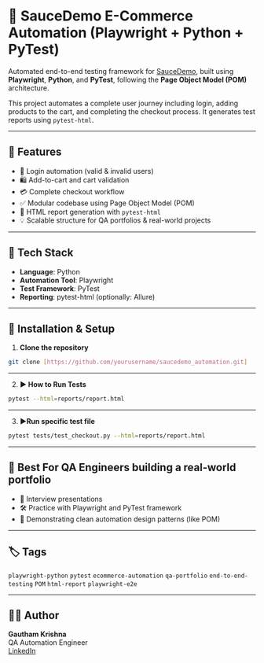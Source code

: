 # 🧪 SauceDemo E-Commerce Automation (Playwright + Python + PyTest)

Automated end-to-end testing framework for [SauceDemo](https://www.saucedemo.com/), built using **Playwright**, **Python**, and **PyTest**, following the **Page Object Model (POM)** architecture.

This project automates a complete user journey including login, adding products to the cart, and completing the checkout process. It generates test reports using `pytest-html`.

---

## 🚀 Features

- 🔐 Login automation (valid & invalid users)
- 🛍️ Add-to-cart and cart validation
- 💳 Complete checkout workflow
- ✅ Modular codebase using Page Object Model (POM)
- 📄 HTML report generation with `pytest-html`
- 💡 Scalable structure for QA portfolios & real-world projects

---
## 🧰 Tech Stack

- **Language**: Python
- **Automation Tool**: Playwright
- **Test Framework**: PyTest
- **Reporting**: pytest-html (optionally: Allure)

---

## 🔧 Installation & Setup

1. **Clone the repository**
```bash
git clone [https://github.com/yourusername/saucedemo_automation.git]
```
---

2. **▶️ How to Run Tests**
```bash
pytest --html=reports/report.html
```
---
3. **▶️Run specific test file**
```bash
pytest tests/test_checkout.py --html=reports/report.html
```
---

## 🧠 Best For QA Engineers building a real-world portfolio

- 🎯 Interview presentations  
- 🛠️ Practice with Playwright and PyTest framework  
- 🧩 Demonstrating clean automation design patterns (like POM)

---

## 🏷️ Tags

`playwright-python` `pytest` `ecommerce-automation` `qa-portfolio` `end-to-end-testing` `POM` `html-report` `playwright-e2e`

---

## 👨‍💻 Author

**Gautham Krishna**  
QA Automation Engineer  
[LinkedIn](https://in.linkedin.com/in/gautham-krishna-r-97a318314)

